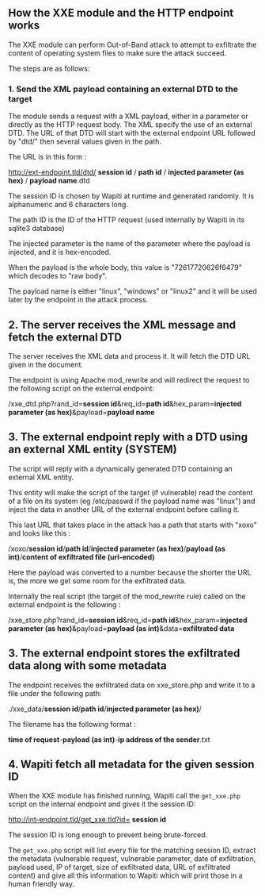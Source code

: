 ## How the XXE module and the HTTP endpoint works

The XXE module can perform Out-of-Band attack to attempt to exfiltrate the content of operating system files to make
sure the attack succeed.

The steps are as follows:

### 1. Send the XML payload containing an external DTD to the target 

The module sends a request with a XML payload, either in a parameter or directly as the HTTP request body.
The XML specify the use of an external DTD.
The URL of that DTD will start with the external endpoint URL followed by "dtd/" then several values given in the path.

The URL is in this form :

http://ext-endpoint.tld/dtd/ **session id** / **path id** / **injected parameter (as hex)** / **payload name**.dtd

The session ID is chosen by Wapiti at runtime and generated randomly. It is alphanumeric and 6 characters long.

The path ID is the ID of the HTTP request (used internally by Wapiti in its sqlite3 database)

The injected parameter is the name of the parameter where the payload is injected, and it is hex-encoded.

When the payload is the whole body, this value is "72617720626f6479" which decodes to "raw body".

The payload name is either "linux", "windows" or "linux2" and it will be used later by the endpoint in the attack process.

## 2. The server receives the XML message and fetch the external DTD

The server receives the XML data and process it. It will fetch the DTD URL given in the document.

The endpoint is using Apache mod_rewrite and will redirect the request to the following script on the external endpoint:

/xxe_dtd.php?rand_id=**session id**&req_id=**path id**&hex_param=**injected parameter (as hex)**&payload=**payload name**


## 3. The external endpoint reply with a DTD using an external XML entity (SYSTEM)

The script will reply with a dynamically generated DTD containing an external XML entity.

This entity will make the script of the target (if vulnerable) read the content of a file on its system (eg /etc/passwd
if the payload name was "linux") and inject the data in another URL of the external endpoint before calling it.

This last URL that takes place in the attack has a path that starts with "xoxo" and looks like this :

/xoxo/**session id**/**path id**/**injected parameter (as hex)**/**payload (as int)**/**content of exfiltrated file (url-encoded)**

Here the payload was converted to a number because the shorter the URL is, the more we get some room for the exfiltrated data.

Internally the real script (the target of the mod_rewrite rule) called on the external endpoint is the following :

/xxe_store.php?rand_id=**session id**&req_id=**path id**&hex_param=**injected parameter (as hex)**&payload=**payload (as int)**&data=**exfiltrated data**


## 3. The external endpoint stores the exfiltrated data along with some metadata

The endpoint receives the exfiltrated data on xxe_store.php and write it to a file under the following path:

./xxe_data/**session id**/**path id**/**injected parameter (as hex)**/

The filename has the following format :

**time of request**-**payload (as int)**-**ip address of the sender**.txt

## 4. Wapiti fetch all metadata for the given session ID

When the XXE module has finished running, Wapiti call the `get_xxe.php` script on the internal endpoint and gives it
the session ID:

http://int-endpoint.tld/get_xxe.tld?id= **session id**

The session ID is long enough to prevent being brute-forced.

The `get_xxe.php` script will list every file for the matching session ID, extract the metadata (vulnerable request,
vulnerable parameter, date of exfiltration, payload used, IP of target, size of exfiltrated data, URL of exfiltrated
content) and give all this information to Wapiti which will print those in a human friendly way.
